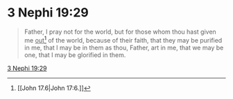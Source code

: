 # 3 Nephi 19:29

> Father, I pray not for the world, but for those whom thou hast given me <u>out</u>[^a] of the world, because of their faith, that they may be purified in me, that I may be in them as thou, Father, art in me, that we may be one, that I may be glorified in them.

[3 Nephi 19:29](https://www.churchofjesuschrist.org/study/scriptures/bofm/3-ne/19?lang=eng&id=p29#p29)


[^a]: [[John 17.6|John 17:6.]]
